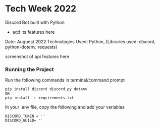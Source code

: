 # Tech Week 2022
Discord Bot built with Python
- add its features here

Date: Auguest 2022
Technologies Used: Python, (Libraries used: discord, python-dotenv, requests)

screenshot of api features here

### Running the Project
Run the following commands in terminal/command prompt
```
pip install discord discord.py dotenv
OR
pip install -r requirements.txt
```
In your .env file, copy the following and add your variables
```
DISCORD_TOKEN = ''
DISCORD_GUILD= ''
```